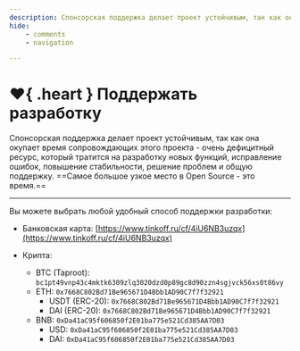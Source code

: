 ```yaml
---
description: Спонсорская поддержка делает проект устойчивым, так как она окупает время сопровождающих этого проекта.
hide:
    - comments
    - navigation

---
```


# :heart:{ .heart } Поддержать разработку

Спонсорская поддержка делает проект устойчивым, так как она окупает время сопровождающих этого проекта - очень дефицитный ресурс, который тратится на разработку новых функций, исправление ошибок, повышение стабильности, решение проблем и общую поддержку. ==Самое большое узкое место в Open Source - это время.==

***

Вы можете выбрать любой удобный способ поддержки разработки:

- Банковская карта: [https://www.tinkoff.ru/cf/4iU6NB3uzqx](https://www.tinkoff.ru/cf/4iU6NB3uzqx)
- Крипта:

    * BTC (Taproot): `bc1pt49vnp43c4mktk6309zlq3020dzd0p89gc8d90zzn4sgjvck56xs0t86vy`
    * ETH: `0x7668C802Bd71Be965671D4Bbb1AD90C7f7f32921`
        * USDT (ERC-20): `0x7668C802Bd71Be965671D4Bbb1AD90C7f7f32921`
        * DAI (ERC-20): `0x7668C802Bd71Be965671D4Bbb1AD90C7f7f32921`
    * BNB: `0xDa41aC95f606850f2E01ba775e521Cd385AA7D03`
        * USD: `0xDa41aC95f606850f2E01ba775e521Cd385AA7D03`
        * DAI: `0xDa41aC95f606850f2E01ba775e521Cd385AA7D03`